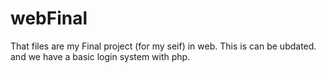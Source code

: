 # webFinal
That files are my Final project (for my seif) in web. This is can be ubdated. and we have a basic login system with php.
[](https://sadeqan.ir/archive/)
[](https://sadeqan.ir/help.php)
